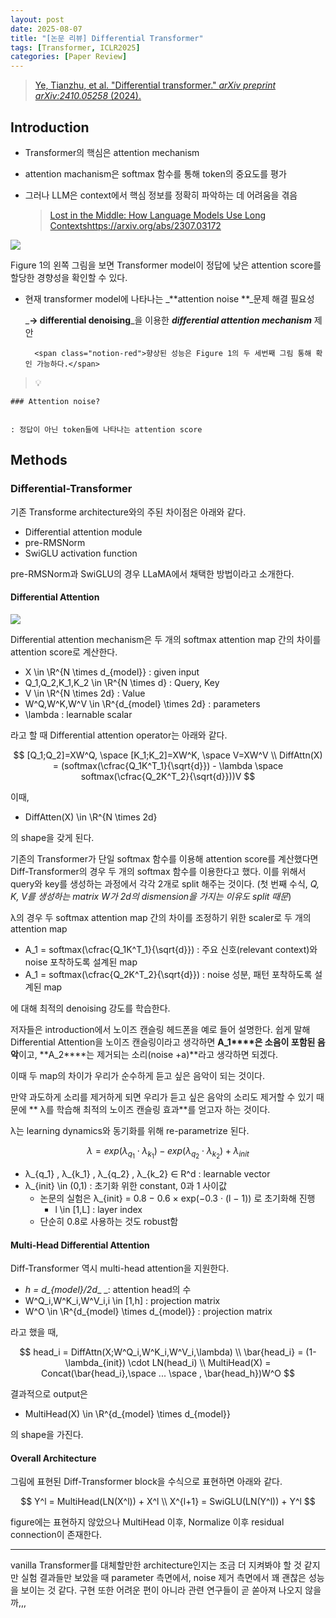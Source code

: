 ```yaml
---
layout: post
date: 2025-08-07
title: "[논문 리뷰] Differential Transformer"
tags: [Transformer, ICLR2025]
categories: [Paper Review]
---
```


> [Ye, Tianzhu, et al. "Differential transformer." ](https://arxiv.org/abs/2410.05258)[_arXiv preprint arXiv:2410.05258_](https://arxiv.org/abs/2410.05258)[ (2024).](https://arxiv.org/abs/2410.05258)



## Introduction

- Transformer의 핵심은 attention mechanism
- attention machanism은 softmax 함수를 통해 token의 중요도를 평가
- 그러나 LLM은 context에서 핵심 정보를 정확히 파악하는 데 어려움을 겪음

	> [Lost in the Middle: How Language Models Use Long Contextshttps://arxiv.org/abs/2307.03172](https://arxiv.org/abs/2307.03172)


![](https://prod-files-secure.s3.us-west-2.amazonaws.com/542b861c-36a8-4051-84e5-8804b6728dba/9083ea56-691a-4752-ae26-47f403431ac8/image.png?X-Amz-Algorithm=AWS4-HMAC-SHA256&X-Amz-Content-Sha256=UNSIGNED-PAYLOAD&X-Amz-Credential=ASIAZI2LB46675GEHQOO%2F20250914%2Fus-west-2%2Fs3%2Faws4_request&X-Amz-Date=20250914T060044Z&X-Amz-Expires=3600&X-Amz-Security-Token=IQoJb3JpZ2luX2VjEN7%2F%2F%2F%2F%2F%2F%2F%2F%2F%2FwEaCXVzLXdlc3QtMiJHMEUCIQDVLKQPkmURvM7Bkr%2B6aGAo6UfegsudEHRVY8GGrT9GuwIgfhrdFyMf0GD0jTnrllj2bFAPgJ0s6XqS1Y%2BPst7LTdYq%2FwMIVxAAGgw2Mzc0MjMxODM4MDUiDCSNbd1fC5UoeX8cJyrcA6h7J4gCBWQ57yR98s3KXbsuHcB%2B%2BRFeJyXVKzEZunGtr%2BvxM3IfqevmEzJtX5Ani6TQ996BrMWhKcd%2BGvqzbMEhUwDaKVXAFL1N8iNg6Md4rg%2BIqixxVUs2GQj7tYMya1iHnAZkVDZJCYVdE6%2BBk5ezfQco508KQGJ%2F1nfH0boBAbvlQ8PsrHmNrAji6XiNvHB41VvYTb7rPY520KfpAmoD0IMkSIBDKg6diN6MJiR%2F%2B8SRtvzm9DhQ0pp0Ow8Ys3sfLycMGtAqyMDwWvkQSX6q3L6UaE87XstVv7jLppdp0ZNsNYN4U3sDhZzlukGmB1B7b2SI2zHg%2F2sqy81pWrDhIG%2BjFFJWQD7YCQSMEQHUb9SqIchVF%2BvKN2nLfn89A5buXOgI3yezXz9IBeh1K8xZgn2jPx1di8lc4oiwTrVuoQXfaJLBB1vzHuw%2ByBZAQ%2BNc3id6KKHhsj296eJiYO6aeKk72VQaCLXHsNGA%2BCrz9bouKfl9BCOX1JKPvZeeb3snS36f29bZhUoqUYVKs8KyH4zuJ6b%2BsyC5IZxfWVsCl%2BUvDlGyTMQL7t0MT%2FtZNNnvEEst0ky6bcquVYy5ZvkP%2BDrJHAOyeXX8S8s2Y%2BzDg4L%2Fqw8oZgRJHvTJMMixmcYGOqUBKuAd%2FXNtJn7D8wuv1p50n32z%2BtMJMJutbJurW0sQaDwDfGYVBOIjVliL3k132c1nD16eNTVdSAkUO5%2FNHZQ8DSg1NsGzLacXQserHRY0LXRmBX9cIrMpcAT64ocd0tRwmKGcRuZYyQjhYRIs%2FN8G%2Bshs%2F4V22oG22B6pF%2F0w0aB%2FuveszqUmPumZYysxFvchSaan7fWfAUFKJmjC0upS3%2FqlimLV&X-Amz-Signature=f54ef70ff7ebf9fe986d4e89ede89d9a6b156f1e3cc04295f8b0f83ca6664f43&X-Amz-SignedHeaders=host&x-amz-checksum-mode=ENABLED&x-id=GetObject)


Figure 1의 왼쪽 그림을 보면 Transformer model이 정답에 낮은 attention score를 할당한 경향성을 확인할 수 있다.

- 현재 transformer model에 나타나는 _**attention noise **_문제 해결 필요성

	_**→ differential denoising**_을 이용한 _**differential attention mechanism**_ 제안


		<span class="notion-red">향상된 성능은 Figure 1의 두 세번째 그림 통해 확인 가능하다.</span>


> 💡 


	### Attention noise?


	: 정답이 아닌 token들에 나타나는 attention score



## Methods



### Differential-Transformer


기존 Transforme architecture와의 주된 차이점은 아래와 같다.

- Differential attention module
- pre-RMSNorm
- SwiGLU activation function

pre-RMSNorm과 SwiGLU의 경우 LLaMA에서 채택한 방법이라고 소개한다.



#### Differential Attention


![](https://prod-files-secure.s3.us-west-2.amazonaws.com/542b861c-36a8-4051-84e5-8804b6728dba/116d70b2-1963-4810-9167-f4c7d8a06e8f/image.png?X-Amz-Algorithm=AWS4-HMAC-SHA256&X-Amz-Content-Sha256=UNSIGNED-PAYLOAD&X-Amz-Credential=ASIAZI2LB46675GEHQOO%2F20250914%2Fus-west-2%2Fs3%2Faws4_request&X-Amz-Date=20250914T060044Z&X-Amz-Expires=3600&X-Amz-Security-Token=IQoJb3JpZ2luX2VjEN7%2F%2F%2F%2F%2F%2F%2F%2F%2F%2FwEaCXVzLXdlc3QtMiJHMEUCIQDVLKQPkmURvM7Bkr%2B6aGAo6UfegsudEHRVY8GGrT9GuwIgfhrdFyMf0GD0jTnrllj2bFAPgJ0s6XqS1Y%2BPst7LTdYq%2FwMIVxAAGgw2Mzc0MjMxODM4MDUiDCSNbd1fC5UoeX8cJyrcA6h7J4gCBWQ57yR98s3KXbsuHcB%2B%2BRFeJyXVKzEZunGtr%2BvxM3IfqevmEzJtX5Ani6TQ996BrMWhKcd%2BGvqzbMEhUwDaKVXAFL1N8iNg6Md4rg%2BIqixxVUs2GQj7tYMya1iHnAZkVDZJCYVdE6%2BBk5ezfQco508KQGJ%2F1nfH0boBAbvlQ8PsrHmNrAji6XiNvHB41VvYTb7rPY520KfpAmoD0IMkSIBDKg6diN6MJiR%2F%2B8SRtvzm9DhQ0pp0Ow8Ys3sfLycMGtAqyMDwWvkQSX6q3L6UaE87XstVv7jLppdp0ZNsNYN4U3sDhZzlukGmB1B7b2SI2zHg%2F2sqy81pWrDhIG%2BjFFJWQD7YCQSMEQHUb9SqIchVF%2BvKN2nLfn89A5buXOgI3yezXz9IBeh1K8xZgn2jPx1di8lc4oiwTrVuoQXfaJLBB1vzHuw%2ByBZAQ%2BNc3id6KKHhsj296eJiYO6aeKk72VQaCLXHsNGA%2BCrz9bouKfl9BCOX1JKPvZeeb3snS36f29bZhUoqUYVKs8KyH4zuJ6b%2BsyC5IZxfWVsCl%2BUvDlGyTMQL7t0MT%2FtZNNnvEEst0ky6bcquVYy5ZvkP%2BDrJHAOyeXX8S8s2Y%2BzDg4L%2Fqw8oZgRJHvTJMMixmcYGOqUBKuAd%2FXNtJn7D8wuv1p50n32z%2BtMJMJutbJurW0sQaDwDfGYVBOIjVliL3k132c1nD16eNTVdSAkUO5%2FNHZQ8DSg1NsGzLacXQserHRY0LXRmBX9cIrMpcAT64ocd0tRwmKGcRuZYyQjhYRIs%2FN8G%2Bshs%2F4V22oG22B6pF%2F0w0aB%2FuveszqUmPumZYysxFvchSaan7fWfAUFKJmjC0upS3%2FqlimLV&X-Amz-Signature=30a679f7e1242b998875d6ad54409a7e4d6ef5c977e4b81229eea824c54efb96&X-Amz-SignedHeaders=host&x-amz-checksum-mode=ENABLED&x-id=GetObject)


Differential attention mechanism은 두 개의 softmax attention map 간의 차이를 attention score로 계산한다.

- X \in \R^{N \times d\_{model}} : given input
- Q\_1,Q\_2,K\_1,K\_2 \in \R^{N \times d} : Query, Key
- V \in \R^{N \times 2d} : Value
- W^Q,W^K,W^V \in \R^{d\_{model} \times 2d} : parameters
- \lambda : learnable scalar

라고 할 때 Differential attention operator는 아래와 같다.


$$
[Q_1;Q_2]=XW^Q, \space [K_1;K_2]=XW^K, \space V=XW^V \\
DiffAttn(X) = (softmax(\cfrac{Q_1K^T_1}{\sqrt{d}}) - \lambda \space softmax(\cfrac{Q_2K^T_2}{\sqrt{d}}))V
$$


이때,

- DiffAtten(X) \in \R^{N \times 2d}

의 shape을 갖게 된다.


기존의 Transformer가 단일 softmax 함수를 이용해 attention score를 계산했다면 Diff-Transformer의 경우 두 개의 softmax 함수를 이용한다고 했다. 이를 위해서 query와 key를 생성하는 과정에서 각각 2개로 split 해주는 것이다. <span class="notion-red">(첫 번째 수식, </span><span class="notion-red">_Q, K, V를 생성하는 matrix W가 2d의 dismension을 가지는 이유도 split 때문_</span><span class="notion-red">)</span>


 λ의 경우 두 softmax attention map 간의 차이를 조정하기 위한 scaler로 두 개의 attention map

- A\_1 = softmax(\cfrac{Q\_1K^T\_1}{\sqrt{d}}) : 주요 신호(relevant context)와 noise 포착하도록 설계된 map
- A\_1 = softmax(\cfrac{Q\_2K^T\_2}{\sqrt{d}}) : noise 성분, 패턴 포착하도록 설계된 map 

에 대해 최적의 denoising 강도를 학습한다.


저자들은 introduction에서 노이즈 캔슬링 헤드폰을 예로 들어 설명한다. 쉽게 말해 Differential Attention을 노이즈 캔슬링이라고 생각하면 **A\_1****은 소음이 포함된 음악**이고, **A\_2****는 제거되는 소리(noise +a)**라고 생각하면 되겠다. 


이때 두 map의 차이가 우리가 순수하게 듣고 싶은 음악이 되는 것이다. 


만약 과도하게 소리를 제거하게 되면 우리가 듣고 싶은 음악의 소리도 제거할 수 있기 때문에 ** λ를 학습해 최적의 노이즈 캔슬링 효과**를 얻고자 하는 것이다.


λ는 learning dynamics와 동기화를 위해 re-parametrize 된다.


$$
\lambda = exp(\lambda_{q_1} \cdot \lambda_{k_1}) - exp(\lambda_{q_2} \cdot \lambda_{k_2}) + \lambda_{init}
$$

- λ\_{q\_1} , λ\_{k\_1} , λ\_{q\_2} , λ\_{k\_2} ∈ R^d : learnable vector
- λ\_{init} \in (0,1) : 초기화 위한 constant, 0과 1 사이값
	- 논문의 실험은 λ\_{init} = 0.8 − 0.6 × exp(−0.3 · (l − 1)) 로 초기화해 진행
		- l \in [1,L] : layer index
	- 단순히 0.8로 사용하는 것도 robust함


#### **Multi-Head Differential Attention**


Diff-Transformer 역시 multi-head attention을 지원한다.

- _h = d\_{model}/2d__ _: attention head의 수
- W^Q\_i,W^K\_i,W^V\_i,i \in [1,h] : projection matrix
- W^O \in \R^{d\_{model} \times d\_{model}} : projection matrix

라고 했을 때,


$$
head_i = DiffAttn(X;W^Q_i,W^K_i,W^V_i,\lambda) \\
\bar{head_i} = (1-\lambda_{init}) \cdot LN(head_i) \\
MultiHead(X) = Concat(\bar{head_i},\space ... \space , \bar{head_h})W^O
$$


결과적으로 output은

- MultiHead(X) \in \R^{d\_{model} \times d\_{model}}

의 shape을 가진다.



#### Overall Architecture


그림에 표현된 Diff-Transformer block을 수식으로 표현하면 아래와 같다.


$$
Y^l = MultiHead(LN(X^l)) + X^l \\
X^{l+1} = SwiGLU(LN(Y^l)) + Y^l
$$


figure에는 표현하지 않았으나 MultiHead 이후, Normalize 이후 residual connection이 존재한다.


---


vanilla Transformer를 대체할만한 architecture인지는 조금 더 지켜봐야 할 것 같지만 실험 결과들만 보았을 때 parameter 측면에서, noise 제거 측면에서 꽤 괜찮은 성능을 보이는 것 같다. 구현 또한 어려운 편이 아니라 관련 연구들이 곧 쏟아져 나오지 않을까,,,

